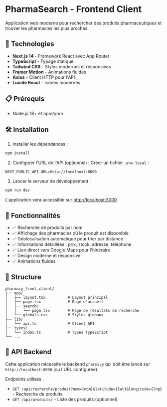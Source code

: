 # PharmaSearch - Frontend Client

Application web moderne pour rechercher des produits pharmaceutiques et trouver les pharmacies les plus proches.

## 🚀 Technologies

- **Next.js 14** - Framework React avec App Router
- **TypeScript** - Typage statique
- **Tailwind CSS** - Styles modernes et responsives
- **Framer Motion** - Animations fluides
- **Axios** - Client HTTP pour l'API
- **Lucide React** - Icônes modernes

## 📋 Prérequis

- Node.js 18+ et npm/yarn

## 🛠️ Installation

1. Installer les dépendances :
```bash
npm install
```

2. Configurer l'URL de l'API (optionnel) :
Créer un fichier `.env.local` :
```
NEXT_PUBLIC_API_URL=http://localhost:8000
```

3. Lancer le serveur de développement :
```bash
npm run dev
```

L'application sera accessible sur [http://localhost:3000](http://localhost:3000)

## 🎨 Fonctionnalités

- ✅ Recherche de produits par nom
- ✅ Affichage des pharmacies où le produit est disponible
- ✅ Géolocalisation automatique pour trier par distance
- ✅ Informations détaillées : prix, stock, adresse, téléphone
- ✅ Lien direct vers Google Maps pour l'itinéraire
- ✅ Design moderne et responsive
- ✅ Animations fluides

## 📁 Structure

```
pharmacy_front_client/
├── app/
│   ├── layout.tsx          # Layout principal
│   ├── page.tsx            # Page d'accueil
│   ├── search/
│   │   └── page.tsx        # Page de résultats de recherche
│   └── globals.css         # Styles globaux
├── lib/
│   └── api.ts              # Client API
├── types/
│   └── index.ts            # Types TypeScript
└── ...
```

## 🔗 API Backend

Cette application nécessite le backend `pharmacy` qui doit être lancé sur `http://localhost:8000` (ou l'URL configurée).

Endpoints utilisés :
- `GET /api/recherche/produit?nom={nom}&latitude={lat}&longitude={lng}` - Recherche de produits
- `GET /api/produits/` - Liste des produits (optionnel)
